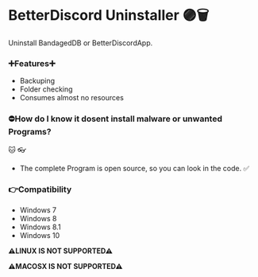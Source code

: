 # BetterDiscord Uninstaller 🟣🗑️
Uninstall BandagedDB or BetterDiscordApp.

### ➕Features➕

- Backuping
- Folder checking
- Consumes almost no resources

### ⛔How do I know it dosent install malware or unwanted Programs?
🐱 👓
- The complete Program is open source, so you can look in the code. ✅

### 👉Compatibility

- Windows 7
- Windows 8
- Windows 8.1
- Windows 10

**⚠LINUX IS NOT SUPPORTED⚠**

**⚠MACOSX IS NOT SUPPORTED⚠**
